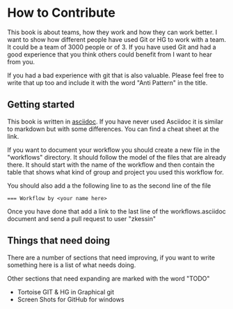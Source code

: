 # How to Contribute 

This book is about teams, how they work and how they can work
better. I want to show how different people have used Git or HG to
work with a team. It could be a team of 3000 people or of 3. If you
have used Git and had a good experience that you think others could
benefit from I want to hear from you. 

If you had a bad experience with git that is also valuable. Please
feel free to write that up too and include it with the word "Anti
Pattern" in the title.

## Getting started 

This book is written in
[asciidoc](http://powerman.name/doc/asciidoc). If you have never used
Asciidoc it is similar to markdown but with some differences. You can
find a cheat sheet at the link. 

If you want to document your workflow you should create a new file in
the "workflows" directory. It should follow the model of the files
that are already there. It should start with the name of the workflow
and then contain the table that shows what kind of group and project
you used this workflow for.

You should also add a the following line to as the second line of the
file

````
=== Workflow by <your name here>
````

Once you have done that add a link to the last line of the
workflows.asciidoc document and send a pull request to user "zkessin"


## Things that need doing

There are a number of sections that need improving, if you want to
write something here is a list of what needs doing.  

Other sections that need expanding are marked with the word "TODO"

* Tortoise GIT & HG in Graphical git
* Screen Shots for GitHub for windows
 
